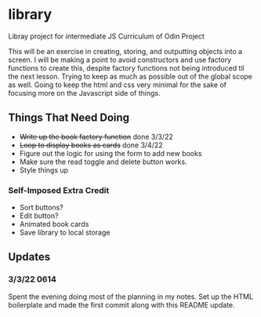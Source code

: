 # library
Libray project for intermediate JS Curriculum of Odin Project

This will be an exercise in creating, storing, and outputting objects into a screen. I will be making a point to avoid constructors and use factory functions to create this, despite factory functions not being introduced til the next lesson. Trying to keep as much as possible out of the global scope as well. Going to keep the html and css very minimal for the sake of focusing more on the Javascript side of things.

## Things That Need Doing
 - ~~Write up the book factory function~~ done 3/3/22
 - ~~Loop to display books as cards~~ done 3/4/22
 - Figure out the logic for using the form to add new books
 - Make sure the read toggle and delete button works.
 - Style things up

 ### Self-Imposed Extra Credit
 - Sort buttons?
 - Edit button?
 - Animated book cards
 - Save library to local storage

## Updates

### 3/3/22 0614
Spent the evening doing most of the planning in my notes. Set up the HTML boilerplate and made the first commit along with this README update. 